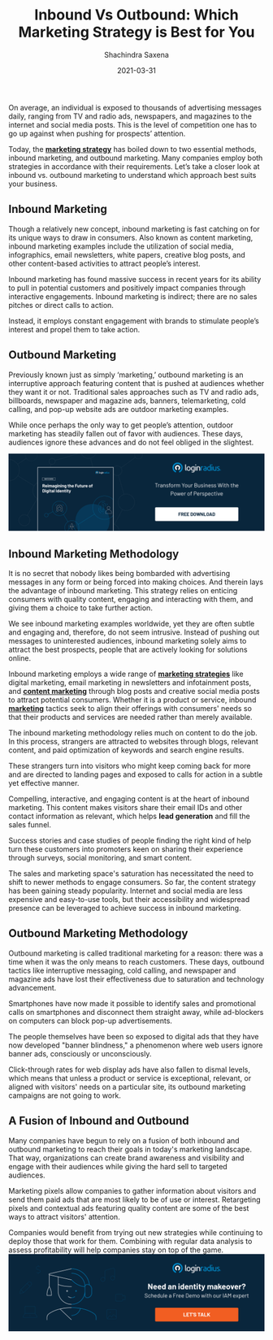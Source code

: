 ﻿---
title: "Inbound Vs Outbound: Which Marketing Strategy is Best for You"
date: "2021-03-31"
coverImage: "marketing-plan.jpg"
tags: ["loginradius"]
featured: false 
author: "Shachindra Saxena"
description: "Inbound marketing and outbound marketing are the two most important strategies in today's marketing strategy. Many companies employ both in accordance with their requirements. Let’s take a closer look at inbound vs. outbound marketing to understand which approach best suits your business."
metadescription: "Learn the difference between inbound and outbound marketing. Find out whether you should use inbound marketing or focus on outbound campaigns for your business."
metatitle: "Inbound Vs Outbound - Which Marketing Strategy is Best for You"

---

On average, an individual is exposed to thousands of advertising messages daily, ranging from TV and radio ads, newspapers, and magazines to the internet and social media posts. This is the level of competition one has to go up against when pushing for prospects’ attention.

  

Today, the **[marketing strategy](https://www.loginradius.com/blog/fuel/2021/01/engineering-as-marketing/)** has boiled down to two essential methods, inbound marketing, and outbound marketing. Many companies employ both strategies in accordance with their requirements. Let’s take a closer look at inbound vs. outbound marketing to understand which approach best suits your business.

## Inbound Marketing

Though a relatively new concept, inbound marketing is fast catching on for its unique ways to draw in consumers. Also known as content marketing, inbound marketing examples include the utilization of social media, infographics, email newsletters, white papers, creative blog posts, and other content-based activities to attract people’s interest.

  

Inbound marketing has found massive success in recent years for its ability to pull in potential customers and positively impact companies through interactive engagements. Inbound marketing is indirect; there are no sales pitches or direct calls to action.

  

Instead, it employs constant engagement with brands to stimulate people’s interest and propel them to take action.

## Outbound Marketing

Previously known just as simply ‘marketing,’ outbound marketing is an interruptive approach featuring content that is pushed at audiences whether they want it or not. Traditional sales approaches such as TV and radio ads, billboards, newspaper and magazine ads, banners, telemarketing, cold calling, and pop-up website ads are outdoor marketing examples.

  

While once perhaps the only way to get people’s attention, outdoor marketing has steadily fallen out of favor with audiences. These days, audiences ignore these advances and do not feel obliged in the slightest.

[![the-Future-of-Digital-Identity](the-Future-of-Digital-Identity.png)](https://www.loginradius.com/resource/digital-identity-future-whitepaper)

## Inbound Marketing Methodology

It is no secret that nobody likes being bombarded with advertising messages in any form or being forced into making choices. And therein lays the advantage of inbound marketing. This strategy relies on enticing consumers with quality content, engaging and interacting with them, and giving them a choice to take further action.

  

We see inbound marketing examples worldwide, yet they are often subtle and engaging and, therefore, do not seem intrusive. Instead of pushing out messages to uninterested audiences, inbound marketing solely aims to attract the best prospects, people that are actively looking for solutions online.

  

Inbound marketing employs a wide range of [**marketing strategies**](https://www.loginradius.com/blog/fuel/2021/03/how-to-make-businesses-marketing-plans-after-coronavirus/) like digital marketing, email marketing in newsletters and infotainment posts, and **[content marketing](https://www.loginradius.com/blog/fuel/2021/03/how-to-drive-in-the-highest-quality-leads-in-2021-with-content-and-seo/)** through blog posts and creative social media posts to attract potential consumers. Whether it is a product or service, inbound **[marketing](https://www.loginradius.com/integrations/google-marketing-platform/)** tactics seek to align their offerings with consumers' needs so that their products and services are needed rather than merely available.

  

The inbound marketing methodology relies much on content to do the job. In this process, strangers are attracted to websites through blogs, relevant content, and paid optimization of keywords and search engine results.

  

These strangers turn into visitors who might keep coming back for more and are directed to landing pages and exposed to calls for action in a subtle yet effective manner.

  

Compelling, interactive, and engaging content is at the heart of inbound marketing. This content makes visitors share their email IDs and other contact information as relevant, which helps **lead generation** and fill the sales funnel.

  

Success stories and case studies of people finding the right kind of help turn these customers into promoters keen on sharing their experience through surveys, social monitoring, and smart content.

  

The sales and marketing space's saturation has necessitated the need to shift to newer methods to engage consumers. So far, the content strategy has been gaining steady popularity. Internet and social media are less expensive and easy-to-use tools, but their accessibility and widespread presence can be leveraged to achieve success in inbound marketing.

## Outbound Marketing Methodology

Outbound marketing is called traditional marketing for a reason: there was a time when it was the only means to reach customers. These days, outbound tactics like interruptive messaging, cold calling, and newspaper and magazine ads have lost their effectiveness due to saturation and technology advancement.

  

Smartphones have now made it possible to identify sales and promotional calls on smartphones and disconnect them straight away, while ad-blockers on computers can block pop-up advertisements.

  

The people themselves have been so exposed to digital ads that they have now developed "banner blindness," a phenomenon where web users ignore banner ads, consciously or unconsciously.

Click-through rates for web display ads have also fallen to dismal levels, which means that unless a product or service is exceptional, relevant, or aligned with visitors' needs on a particular site, its outbound marketing campaigns are not going to work.

## A Fusion of Inbound and Outbound

Many companies have begun to rely on a fusion of both inbound and outbound marketing to reach their goals in today's marketing landscape. That way, organizations can create brand awareness and visibility and engage with their audiences while giving the hard sell to targeted audiences.

  

Marketing pixels allow companies to gather information about visitors and send them paid ads that are most likely to be of use or interest. Retargeting pixels and contextual ads featuring quality content are some of the best ways to attract visitors' attention.

  

Companies would benefit from trying out new strategies while continuing to deploy those that work for them. Combining with regular data analysis to assess profitability will help companies stay on top of the game.
[![book-a-demo-Consultation](loginradius-book-a-demo.png)](https://www.loginradius.com/book-a-demo/)